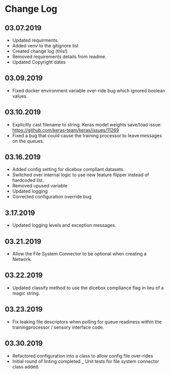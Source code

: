 Change Log
==========

03.07.2019
----------
* Updated requirments.
* Added venv to the gitignore list
* Created change log (this!)
* Removed requirements details from readme.
* Updated Copyright dates

03.09.2019
----------
* Fixed docker environment variable over-ride bug which ignored boolean values.

03.10.2019
----------
* Explicitly cast filename to string. Keras model weights save/load issue:  https://github.com/keras-team/keras/issues/11269
* Fixed a bug that could cause the training processor to leave messages on the queues.

03.16.2019
----------
* Added config setting for dicebox compliant datasets.
* Switched over internal logic to use new feature flipper instead of hardcoded list.
* Removed upused variable
* Updated logging
* Corrected configuration override bug

3.17.2019
---------
* Updated logging levels and exception messages.

03.21.2019
----------
* Allow the File System Connector to be optional when creating a Network.

03.22.2019
----------
* Updated classify method to use the dicebox compliance flag in lieu of a magic string.

03.23.2019
----------
* Fix leaking file descriptors when polling for queue readiness within the trainingprocessor / sensory interface code.

03.30.2019
----------
- Refactored configuration into a class to allow config file over-rides
- Initial round of linting completed
_ Unit tests for file system connector class added.
